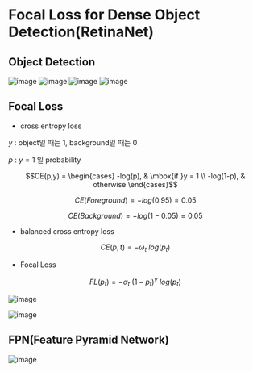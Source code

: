 # Focal Loss for Dense Object Detection(RetinaNet)

## Object Detection
![image](https://github.com/Artinto/2023-2_study/assets/84369594/1583d22b-ae9a-48d7-8a5a-781e56814c10)
![image](https://github.com/Artinto/2023-2_study/assets/84369594/bbc8a8ec-8899-46ce-84b6-155cf648ed4c)
![image](https://github.com/Artinto/2023-2_study/assets/84369594/aadf3b52-14b5-4a46-8014-e7236da89e38)
![image](https://github.com/Artinto/2023-2_study/assets/84369594/f806ed47-e31c-4f57-a1ce-39cf49f61fad)

## Focal Loss

+ cross entropy loss

$y$ : object일 때는 1, background일 때는 0

$p$ : $y = 1$ 일 probability

$$CE(p,y) = 
\begin{cases}
-log(p), & \mbox{if }y = 1 \\
-log(1-p), & otherwise
\end{cases}$$




$$CE(Foreground) = −log(0.95) = 0.05$$

$$CE(Background) = −log(1 - 0.05) = 0.05$$


+ balanced cross entropy loss

$$CE(p,t) = −\omega_t \ log(p_t)$$

+ Focal Loss

$$FL(p_t) = −\alpha_t \ (1-p_t)^\gamma \ log(p_t)$$

![image](https://github.com/Artinto/2023-2_study/assets/84369594/31e0af09-d0ba-46b9-86ec-3caae14b8a6d)

![image](https://github.com/Artinto/2023-2_study/assets/84369594/dd78075b-bd7c-4fe8-b648-18c4637ece99)


## FPN(Feature Pyramid Network)
![image](https://github.com/Artinto/2023-2_study/assets/84369594/8df352ec-9583-4662-b194-6fa98c90b00e)

